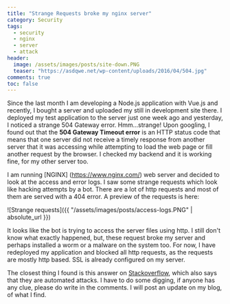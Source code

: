 ```yaml
---
title: "Strange Requests broke my nginx server"
category: Security
tags:
  - security
  - nginx
  - server
  - attack
header:
  image: /assets/images/posts/site-down.PNG
  teaser: "https://asdqwe.net/wp-content/uploads/2016/04/504.jpg"
comments: true
toc: false
---
```


Since the last month I am developing a Node.js application with Vue.js and recently, I bought a server and uploaded my still in development site there. I deployed my test application to the server just one week ago and yesterday, I noticed a strange 504 Gateway error. Hmm...strange! Upon googling, I found out that the **504 Gateway Timeout error** is an HTTP status code that means that one server did not receive a timely response from another server that it was accessing while attempting to load the web page or fill another request by the browser. I checked my backend and it is working fine,  for my other server too. 

I am running [NGINX] (https://www.nginx.com/) web server and decided to look at the access and error logs. I saw some strange requests which look like hacking attempts by a bot. There are a lot of http requests and most of them are served with a 404 error. A preview of the requests is here:

![Strange requests]({{ "/assets/images/posts/access-logs.PNG" | absolute_url }})

It looks like the bot is trying to access the server files using http. I still don't know what exactly happened, but, these request broke my server and perhaps installed a worm or a malware on the system too.  For now, I have redeployed my application and blocked all http requests, as the requests are mostly http based. SSL is already configured on my server. 

The closest thing I found is this answer on [Stackoverflow](https://security.stackexchange.com/questions/40291/strange-requests-to-web-server), which also says that they are automated attacks. I have to do some digging, if anyone has any clue, please do write in the comments. I will post an update on my blog, of what I find. 